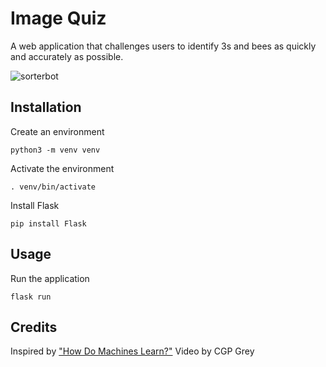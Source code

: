 # Image Quiz
A web application that challenges users to identify 3s and bees as quickly and
accurately as possible.

![sorterbot](static/sorterbot.gif)

## Installation
Create an environment

`python3 -m venv venv`

Activate the environment

`. venv/bin/activate`

Install Flask

`pip install Flask`

## Usage
Run the application

`flask run`

## Credits
Inspired by
["How Do Machines Learn?"](https://www.cgpgrey.com/blog/how-do-machines-learn)
Video by CGP Grey
